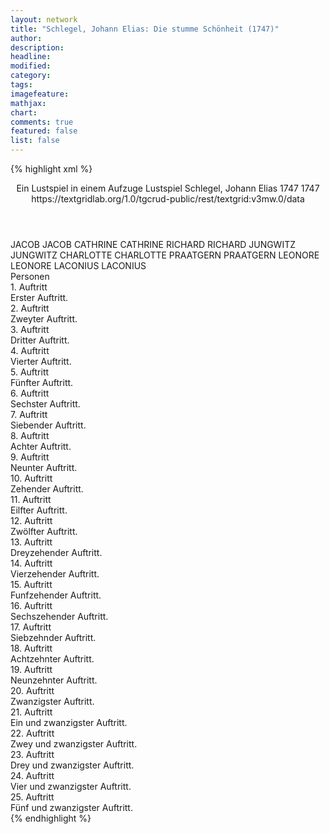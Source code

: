```yaml
---
layout: network
title: "Schlegel, Johann Elias: Die stumme Schönheit (1747)"
author:
description:
headline:
modified:
category:
tags:
imagefeature: 
mathjax: 
chart: 
comments: true
featured: false
list: false
---
```

{% highlight xml %}
<?xml-model href="http://raw.githubusercontent.com/DLiNa/project/master/rules/lina.rnc"?><?xml-model href="http://raw.githubusercontent.com/DLiNa/project/master/rules/lina.sch"?>
<play xmlns="http://lina.digital">
  <header>
    <title>Die stumme Schönheit</title>
    <subtitle>Ein Lustspiel in einem Aufzuge</subtitle>
    <genretitle>Lustspiel</genretitle>
    <author>Schlegel, Johann Elias</author>
    <date type="print" when="1747">1747</date>
    <date type="premiere"/>
    <date type="written" when="1747">1747</date>
    <source>https://textgridlab.org/1.0/tgcrud-public/rest/textgrid:v3mw.0/data</source>
  </header>
  <personae>
    <character>
      <name>JACOB</name>
      <alias xml:id="jacob">
        <name>JACOB</name>
      </alias>
    </character>
    <character>
      <name>CATHRINE</name>
      <alias xml:id="cathrine">
        <name>CATHRINE</name>
      </alias>
    </character>
    <character>
      <name>RICHARD</name>
      <alias xml:id="richard">
        <name>RICHARD</name>
      </alias>
    </character>
    <character>
      <name>JUNGWITZ</name>
      <alias xml:id="jungwitz">
        <name>JUNGWITZ</name>
      </alias>
    </character>
    <character>
      <name>CHARLOTTE</name>
      <alias xml:id="charlotte">
        <name>CHARLOTTE</name>
      </alias>
    </character>
    <character>
      <name>PRAATGERN</name>
      <alias xml:id="praatgern">
        <name>PRAATGERN</name>
      </alias>
    </character>
    <character>
      <name>LEONORE</name>
      <alias xml:id="leonore">
        <name>LEONORE</name>
      </alias>
    </character>
    <character>
      <name>LACONIUS</name>
      <alias xml:id="laconius">
        <name>LACONIUS</name>
      </alias>
    </character>
  </personae>
  <text>
    <div>
      <head>Personen</head>
    </div>
    <div>
      <head>1. Auftritt</head>
      <div>
        <head>Erster Auftritt.</head>
        <sp who="#jacob">
          <amount n="6" unit="speech_acts"/>
          <amount n="85" unit="words"/>
          <amount n="10" unit="lines"/>
          <amount n="442" unit="chars"/>
        </sp>
        <sp who="#cathrine">
          <amount n="6" unit="speech_acts"/>
          <amount n="111" unit="words"/>
          <amount n="13" unit="lines"/>
          <amount n="600" unit="chars"/>
        </sp>
      </div>
    </div>
    <div>
      <head>2. Auftritt</head>
      <div>
        <head>Zweyter Auftritt.</head>
        <sp who="#richard">
          <amount n="10" unit="speech_acts"/>
          <amount n="344" unit="words"/>
          <amount n="35" unit="lines"/>
          <amount n="1796" unit="chars"/>
        </sp>
        <sp who="#jungwitz">
          <amount n="9" unit="speech_acts"/>
          <amount n="265" unit="words"/>
          <amount n="28" unit="lines"/>
          <amount n="1344" unit="chars"/>
        </sp>
      </div>
    </div>
    <div>
      <head>3. Auftritt</head>
      <div>
        <head>Dritter Auftritt.</head>
        <sp who="#richard">
          <amount n="8" unit="speech_acts"/>
          <amount n="104" unit="words"/>
          <amount n="13" unit="lines"/>
          <amount n="530" unit="chars"/>
        </sp>
        <sp who="#jungwitz">
          <amount n="5" unit="speech_acts"/>
          <amount n="56" unit="words"/>
          <amount n="7" unit="lines"/>
          <amount n="307" unit="chars"/>
        </sp>
        <sp who="#charlotte">
          <amount n="2" unit="speech_acts"/>
          <amount n="2" unit="words"/>
          <amount n="2" unit="lines"/>
          <amount n="8" unit="chars"/>
        </sp>
      </div>
    </div>
    <div>
      <head>4. Auftritt</head>
      <div>
        <head>Vierter Auftritt.</head>
        <sp who="#praatgern">
          <amount n="10" unit="speech_acts"/>
          <amount n="549" unit="words"/>
          <amount n="59" unit="lines"/>
          <amount n="2869" unit="chars"/>
        </sp>
        <sp who="#richard">
          <amount n="8" unit="speech_acts"/>
          <amount n="108" unit="words"/>
          <amount n="14" unit="lines"/>
          <amount n="570" unit="chars"/>
        </sp>
        <sp who="#jungwitz">
          <amount n="2" unit="speech_acts"/>
          <amount n="22" unit="words"/>
          <amount n="3" unit="lines"/>
          <amount n="117" unit="chars"/>
        </sp>
      </div>
    </div>
    <div>
      <head>5. Auftritt</head>
      <div>
        <head>Fünfter Auftritt.</head>
        <sp who="#jungwitz">
          <amount n="21" unit="speech_acts"/>
          <amount n="273" unit="words"/>
          <amount n="33" unit="lines"/>
          <amount n="1381" unit="chars"/>
        </sp>
        <sp who="#charlotte">
          <amount n="20" unit="speech_acts"/>
          <amount n="94" unit="words"/>
          <amount n="22" unit="lines"/>
          <amount n="447" unit="chars"/>
        </sp>
      </div>
    </div>
    <div>
      <head>6. Auftritt</head>
      <div>
        <head>Sechster Auftritt.</head>
        <sp who="#jacob">
          <amount n="12" unit="speech_acts"/>
          <amount n="193" unit="words"/>
          <amount n="23" unit="lines"/>
          <amount n="987" unit="chars"/>
        </sp>
        <sp who="#cathrine">
          <amount n="11" unit="speech_acts"/>
          <amount n="126" unit="words"/>
          <amount n="16" unit="lines"/>
          <amount n="647" unit="chars"/>
        </sp>
      </div>
    </div>
    <div>
      <head>7. Auftritt</head>
      <div>
        <head>Siebender Auftritt.</head>
        <sp who="#cathrine">
          <amount n="18" unit="speech_acts"/>
          <amount n="235" unit="words"/>
          <amount n="31" unit="lines"/>
          <amount n="1201" unit="chars"/>
        </sp>
        <sp who="#charlotte">
          <amount n="18" unit="speech_acts"/>
          <amount n="189" unit="words"/>
          <amount n="25" unit="lines"/>
          <amount n="951" unit="chars"/>
        </sp>
      </div>
    </div>
    <div>
      <head>8. Auftritt</head>
      <div>
        <head>Achter Auftritt.</head>
        <sp who="#praatgern">
          <amount n="3" unit="speech_acts"/>
          <amount n="219" unit="words"/>
          <amount n="23" unit="lines"/>
          <amount n="1097" unit="chars"/>
        </sp>
        <sp who="#charlotte">
          <amount n="2" unit="speech_acts"/>
          <amount n="3" unit="words"/>
          <amount n="2" unit="lines"/>
          <amount n="22" unit="chars"/>
        </sp>
      </div>
    </div>
    <div>
      <head>9. Auftritt</head>
      <div>
        <head>Neunter Auftritt.</head>
        <sp who="#praatgern">
          <amount n="15" unit="speech_acts"/>
          <amount n="434" unit="words"/>
          <amount n="48" unit="lines"/>
          <amount n="2281" unit="chars"/>
        </sp>
        <sp who="#leonore">
          <amount n="14" unit="speech_acts"/>
          <amount n="145" unit="words"/>
          <amount n="19" unit="lines"/>
          <amount n="678" unit="chars"/>
        </sp>
      </div>
    </div>
    <div>
      <head>10. Auftritt</head>
      <div>
        <head>Zehender Auftritt.</head>
        <sp who="#leonore">
          <amount n="7" unit="speech_acts"/>
          <amount n="236" unit="words"/>
          <amount n="27" unit="lines"/>
          <amount n="1258" unit="chars"/>
        </sp>
        <sp who="#charlotte">
          <amount n="7" unit="speech_acts"/>
          <amount n="45" unit="words"/>
          <amount n="8" unit="lines"/>
          <amount n="230" unit="chars"/>
        </sp>
      </div>
    </div>
    <div>
      <head>11. Auftritt</head>
      <div>
        <head>Eilfter Auftritt.</head>
        <sp who="#richard">
          <amount n="10" unit="speech_acts"/>
          <amount n="92" unit="words"/>
          <amount n="12" unit="lines"/>
          <amount n="484" unit="chars"/>
        </sp>
        <sp who="#leonore">
          <amount n="9" unit="speech_acts"/>
          <amount n="72" unit="words"/>
          <amount n="10" unit="lines"/>
          <amount n="360" unit="chars"/>
        </sp>
        <sp who="#jungwitz">
          <amount n="1" unit="speech_acts"/>
          <amount n="10" unit="words"/>
          <amount n="1" unit="lines"/>
          <amount n="53" unit="chars"/>
        </sp>
      </div>
    </div>
    <div>
      <head>12. Auftritt</head>
      <div>
        <head>Zwölfter Auftritt.</head>
        <sp who="#richard">
          <amount n="6" unit="speech_acts"/>
          <amount n="82" unit="words"/>
          <amount n="11" unit="lines"/>
          <amount n="415" unit="chars"/>
        </sp>
        <sp who="#charlotte">
          <amount n="5" unit="speech_acts"/>
          <amount n="22" unit="words"/>
          <amount n="5" unit="lines"/>
          <amount n="134" unit="chars"/>
        </sp>
      </div>
    </div>
    <div>
      <head>13. Auftritt</head>
      <div>
        <head>Dreyzehender Auftritt.</head>
        <sp who="#richard">
          <amount n="16" unit="speech_acts"/>
          <amount n="451" unit="words"/>
          <amount n="50" unit="lines"/>
          <amount n="2274" unit="chars"/>
        </sp>
        <sp who="#jungwitz">
          <amount n="15" unit="speech_acts"/>
          <amount n="148" unit="words"/>
          <amount n="19" unit="lines"/>
          <amount n="788" unit="chars"/>
        </sp>
      </div>
    </div>
    <div>
      <head>14. Auftritt</head>
      <div>
        <head>Vierzehender Auftritt.</head>
        <sp who="#praatgern">
          <amount n="13" unit="speech_acts"/>
          <amount n="209" unit="words"/>
          <amount n="28" unit="lines"/>
          <amount n="1058" unit="chars"/>
        </sp>
        <sp who="#jungwitz">
          <amount n="7" unit="speech_acts"/>
          <amount n="55" unit="words"/>
          <amount n="8" unit="lines"/>
          <amount n="284" unit="chars"/>
        </sp>
        <sp who="#richard">
          <amount n="8" unit="speech_acts"/>
          <amount n="54" unit="words"/>
          <amount n="10" unit="lines"/>
          <amount n="285" unit="chars"/>
        </sp>
      </div>
    </div>
    <div>
      <head>15. Auftritt</head>
      <div>
        <head>Funfzehender Auftritt.</head>
        <sp who="#jacob">
          <amount n="4" unit="speech_acts"/>
          <amount n="127" unit="words"/>
          <amount n="14" unit="lines"/>
          <amount n="666" unit="chars"/>
        </sp>
        <sp who="#jungwitz">
          <amount n="3" unit="speech_acts"/>
          <amount n="8" unit="words"/>
          <amount n="3" unit="lines"/>
          <amount n="43" unit="chars"/>
        </sp>
      </div>
    </div>
    <div>
      <head>16. Auftritt</head>
      <div>
        <head>Sechszehender Auftritt.</head>
        <sp who="#jacob">
          <amount n="3" unit="speech_acts"/>
          <amount n="56" unit="words"/>
          <amount n="6" unit="lines"/>
          <amount n="269" unit="chars"/>
        </sp>
        <sp who="#cathrine">
          <amount n="5" unit="speech_acts"/>
          <amount n="50" unit="words"/>
          <amount n="7" unit="lines"/>
          <amount n="243" unit="chars"/>
        </sp>
        <sp who="#jungwitz">
          <amount n="4" unit="speech_acts"/>
          <amount n="12" unit="words"/>
          <amount n="4" unit="lines"/>
          <amount n="57" unit="chars"/>
        </sp>
      </div>
    </div>
    <div>
      <head>17. Auftritt</head>
      <div>
        <head>Siebzehnder Auftritt.</head>
        <sp who="#jungwitz">
          <amount n="4" unit="speech_acts"/>
          <amount n="230" unit="words"/>
          <amount n="23" unit="lines"/>
          <amount n="1098" unit="chars"/>
        </sp>
        <sp who="#laconius">
          <amount n="3" unit="speech_acts"/>
          <amount n="17" unit="words"/>
          <amount n="3" unit="lines"/>
          <amount n="88" unit="chars"/>
        </sp>
      </div>
    </div>
    <div>
      <head>18. Auftritt</head>
      <div>
        <head>Achtzehnter Auftritt.</head>
        <sp who="#cathrine">
          <amount n="1" unit="speech_acts"/>
          <amount n="10" unit="words"/>
          <amount n="1" unit="lines"/>
          <amount n="55" unit="chars"/>
        </sp>
        <sp who="#jungwitz">
          <amount n="1" unit="speech_acts"/>
          <amount n="10" unit="words"/>
          <amount n="1" unit="lines"/>
          <amount n="52" unit="chars"/>
        </sp>
      </div>
    </div>
    <div>
      <head>19. Auftritt</head>
      <div>
        <head>Neunzehnter Auftritt.</head>
        <sp who="#cathrine">
          <amount n="5" unit="speech_acts"/>
          <amount n="187" unit="words"/>
          <amount n="21" unit="lines"/>
          <amount n="948" unit="chars"/>
        </sp>
        <sp who="#laconius">
          <amount n="4" unit="speech_acts"/>
          <amount n="18" unit="words"/>
          <amount n="5" unit="lines"/>
          <amount n="101" unit="chars"/>
        </sp>
      </div>
    </div>
    <div>
      <head>20. Auftritt</head>
      <div>
        <head>Zwanzigster Auftritt.</head>
        <sp who="#praatgern">
          <amount n="3" unit="speech_acts"/>
          <amount n="8" unit="words"/>
          <amount n="3" unit="lines"/>
          <amount n="39" unit="chars"/>
        </sp>
        <sp who="#cathrine">
          <amount n="2" unit="speech_acts"/>
          <amount n="14" unit="words"/>
          <amount n="3" unit="lines"/>
          <amount n="74" unit="chars"/>
        </sp>
      </div>
    </div>
    <div>
      <head>21. Auftritt</head>
      <div>
        <head>Ein und zwanzigster Auftritt.</head>
        <sp who="#praatgern">
          <amount n="3" unit="speech_acts"/>
          <amount n="338" unit="words"/>
          <amount n="37" unit="lines"/>
          <amount n="1813" unit="chars"/>
        </sp>
        <sp who="#charlotte">
          <amount n="2" unit="speech_acts"/>
          <amount n="2" unit="words"/>
          <amount n="2" unit="lines"/>
          <amount n="7" unit="chars"/>
        </sp>
      </div>
    </div>
    <div>
      <head>22. Auftritt</head>
      <div>
        <head>Zwey und zwanzigster Auftritt.</head>
        <sp who="#praatgern">
          <amount n="6" unit="speech_acts"/>
          <amount n="310" unit="words"/>
          <amount n="31" unit="lines"/>
          <amount n="1586" unit="chars"/>
        </sp>
        <sp who="#leonore">
          <amount n="5" unit="speech_acts"/>
          <amount n="47" unit="words"/>
          <amount n="5" unit="lines"/>
          <amount n="246" unit="chars"/>
        </sp>
      </div>
    </div>
    <div>
      <head>23. Auftritt</head>
      <div>
        <head>Drey und zwanzigster Auftritt.</head>
        <sp who="#jungwitz">
          <amount n="12" unit="speech_acts"/>
          <amount n="257" unit="words"/>
          <amount n="29" unit="lines"/>
          <amount n="1365" unit="chars"/>
        </sp>
        <sp who="#charlotte">
          <amount n="7" unit="speech_acts"/>
          <amount n="63" unit="words"/>
          <amount n="9" unit="lines"/>
          <amount n="392" unit="chars"/>
        </sp>
        <sp who="#leonore">
          <amount n="6" unit="speech_acts"/>
          <amount n="139" unit="words"/>
          <amount n="15" unit="lines"/>
          <amount n="774" unit="chars"/>
        </sp>
      </div>
    </div>
    <div>
      <head>24. Auftritt</head>
      <div>
        <head>Vier und zwanzigster Auftritt.</head>
        <sp who="#richard">
          <amount n="2" unit="speech_acts"/>
          <amount n="8" unit="words"/>
          <amount n="2" unit="lines"/>
          <amount n="36" unit="chars"/>
        </sp>
        <sp who="#praatgern">
          <amount n="4" unit="speech_acts"/>
          <amount n="51" unit="words"/>
          <amount n="6" unit="lines"/>
          <amount n="276" unit="chars"/>
        </sp>
        <sp who="#jungwitz">
          <amount n="5" unit="speech_acts"/>
          <amount n="145" unit="words"/>
          <amount n="17" unit="lines"/>
          <amount n="751" unit="chars"/>
        </sp>
      </div>
    </div>
    <div>
      <head>25. Auftritt</head>
      <div>
        <head>Fünf und zwanzigster Auftritt.</head>
        <sp who="#laconius">
          <amount n="5" unit="speech_acts"/>
          <amount n="24" unit="words"/>
          <amount n="5" unit="lines"/>
          <amount n="124" unit="chars"/>
        </sp>
        <sp who="#praatgern">
          <amount n="5" unit="speech_acts"/>
          <amount n="32" unit="words"/>
          <amount n="6" unit="lines"/>
          <amount n="169" unit="chars"/>
        </sp>
        <sp who="#jungwitz">
          <amount n="5" unit="speech_acts"/>
          <amount n="78" unit="words"/>
          <amount n="8" unit="lines"/>
          <amount n="408" unit="chars"/>
        </sp>
        <sp who="#richard">
          <amount n="9" unit="speech_acts"/>
          <amount n="112" unit="words"/>
          <amount n="13" unit="lines"/>
          <amount n="574" unit="chars"/>
        </sp>
        <sp who="#leonore">
          <amount n="2" unit="speech_acts"/>
          <amount n="16" unit="words"/>
          <amount n="2" unit="lines"/>
          <amount n="75" unit="chars"/>
        </sp>
        <sp who="#charlotte">
          <amount n="1" unit="speech_acts"/>
          <amount n="1" unit="words"/>
          <amount n="1" unit="lines"/>
          <amount n="5" unit="chars"/>
        </sp>
      </div>
    </div>
  </text>
</play>
{% endhighlight %}